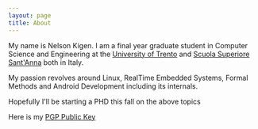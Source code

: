 ```yaml
---
layout: page
title: About
---
```


My name is Nelson Kigen. I am a final year graduate student in Computer Science 
and Engineering at the [University of Trento](http://www.unitn.it) and
[Scuola Superiore Sant'Anna](http://www.sssup.it) both in Italy.

My passion revolves around Linux, RealTime Embedded Systems, Formal Methods and
Android Development including its internals.

Hopefully I'll be starting a PHD this fall on the above topics  

Here is my [PGP Public Key](/doc/nkigen.asc)

